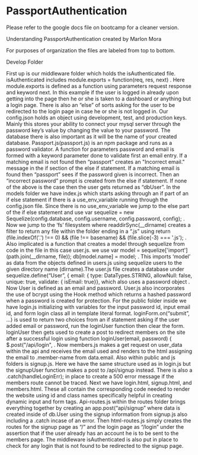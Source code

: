 # PassportAuthentication

Please refer to the google docs file on bootcamp for a cleaner version. 

Understanding PassportAuthentication created by Marlon Mora

For purposes of organization the files are labeled from top to bottom. 

Develop Folder 

First up is our middleware folder which holds the isAuthenticated file. isAuthenticated includes module.exports = function(req, res, next) . Here module.exports is defined as a function using parameters request response and keyword next. In this example if the user is logged in already upon getting into the page then he or she is taken to a dashboard or anything but a login page. There is also an “else” of sorts asking for the user to be redirected to the login page in case he or she is not logged in. Our config.json holds an object using development, test, and production keys. Mainly this stores your ability to connect your mysql server through the password key’s value by changing the value to your password. The database there is also important as it will be the name of your created database. Passport.js(passport.js) is an npm package and runs as a password validator. A function for parameters password and email is formed with a keyword parameter done to validate first an email entry. If a matching email is not found then “passport” creates an "Incorrect email." message in the if section of the else if statement. If a matching email is found then “passport” sees if the password given is incorrect. Then an “incorrect password” prompt is created from the else if statement. If none of the above is the case then the user gets returned as “dbUser”. In the models folder we have index.js which starts asking through an if part of an if else statement if there is a use_env_variable running through the config.json file. Since there is no use_env_variable we jump to the else part of the if else statement and use var sequelize = new Sequelize(config.database, config.username, config.password, config); . Now we jump to the ‘fs’ filesystem where readdirSync(__dirname) creates a filter to return any file within the folder ending in a “.js” using  return (file.indexOf('.') !== 0) && (file !== basename) && (file.slice(-3) === '.js'); . Also implicated is a function that creates a model through sequelize from  code in the file in this case user.js. we use var model = sequelize['import'](path.join(__dirname, file));  db[model.name] = model; . This imports ‘model’ as data from the objects defined in users.js using sequelize users to the given directory name (dirname).The user.js file creates a database under sequelize.define(“User”, { email: { type: DataTypes.STRING, allowNull: false, unique: true, validate: {  isEmail: true}}, which also uses a password object . Now User is defined as an email and password. User.js also incorporates the use of bcrypt using the Hook method which returns a hashed password when a password is created for protection. For the public folder inside we have login.js initializing with variables for the input password id, input email id, and form login class all in template literal format. loginForm.on(“submit”, …)  is used to return two choices from an if statement asking if the user added email or password, run the loginUser function then clear the form. loginUser then gets used to create a post to redirect members on the site after a successful login using function loginUser(email, password) { $.post("/api/login", . Now members.js makes a get request on user_data within the api and receives the email used and renders to the html assigning the email to .member-name from data.email. Also within public and js folders is signup.js. Here we have the same structure used as in login.js but the signupUser function makes a post to /api/signup instead. There is also a .catch(handleLoginErr); in place to create a 500 error message if the members route cannot be traced. Next we have login.html, signup.html, and members.html. These all contain the corresponding code needed to render the website using id and class names specifically helpful in creating dynamic input and form tags. Api-routes.js within the routes folder brings everything together by creating an app.post(“api/signup” where data is created inside of db.User using the signup information from signup.js also including a .catch incase of an error. Then html-routes.js simply creates the routes for the signup page as “/” and the login page as  “/login” under the assertion that if the user already has an account he is to be sent to the members page. The middleware isAuthenticated is also put in place to check for any login that is not found to be redirected to the signup page.
